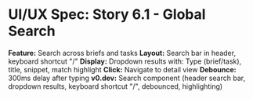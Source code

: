 # UI/UX Spec: Story 6.1 - Global Search
**Feature:** Search across briefs and tasks
**Layout:** Search bar in header, keyboard shortcut "/"
**Display:** Dropdown results with: Type (brief/task), title, snippet, match highlight
**Click:** Navigate to detail view
**Debounce:** 300ms delay after typing
**v0.dev:** Search component (header search bar, dropdown results, keyboard shortcut "/", debounced, highlighting)
